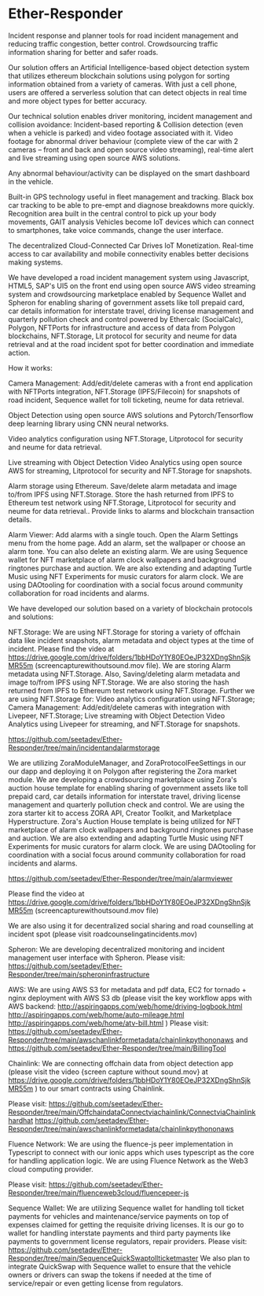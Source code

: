 # Ether-Responder

Incident response and planner tools for road incident management and reducing traffic congestion, better control. Crowdsourcing traffic information sharing for better and safer roads.

Our solution offers an Artificial Intelligence-based object detection system that utilizes ethereum blockchain solutions using polygon for sorting information obtained from a variety of cameras. With just a cell phone, users are offered a serverless solution that can detect objects in real time and more object types for better accuracy.

Our technical solution enables driver monitoring, incident management and collision avoidance: Incident-based reporting & Collision detection (even when a vehicle is parked) and video footage associated with it. Video footage for abnormal driver behaviour (complete view of the car with 2 cameras – front and back and open source video streaming), real-time alert and live streaming using open source AWS solutions.

Any abnormal behaviour/activity can be displayed on the smart dashboard in the vehicle.

Built-in GPS technology useful in fleet management and tracking. Black box car tracking to be able to pre-empt and diagnose breakdowns more quickly. Recognition area built in the central control to pick up your body movements, GAIT analysis Vehicles become IoT devices which can connect to smartphones, take voice commands, change the user interface.

The decentralized Cloud-Connected Car Drives IoT Monetization. Real-time access to car availability and mobile connectivity enables better decisions making systems.

We have developed a road incident management system using Javascript, HTML5, SAP's UI5 on the front end using open source AWS video streaming system and crowdsourcing marketplace enabled by Sequence Wallet and Spheron for enabling sharing of government assets like toll prepaid card, car details information for interstate travel, driving license management and quarterly pollution check and control powered by Ethercalc (SocialCalc), Polygon, NFTPorts for infrastructure and access of data from Polygon blockchains, NFT.Storage, Lit protocol for security and neume for data retrieval and at the road incident spot for better coordination and immediate action.




How it works:

Camera Management: Add/edit/delete cameras with a front end application with NFTPorts integration, NFT.Storage (IPFS/Filecoin) for snapshots of road incident, Sequence wallet for toll ticketing, neume for data retrieval.

Object Detection using open source AWS solutions and Pytorch/Tensorflow deep learning library using CNN neural networks.

Video analytics configuration using NFT.Storage, Litprotocol for security and neume for data retrieval.

Live streaming with Object Detection Video Analytics using open source AWS for streaming, Litprotocol for security and NFT.Storage for snapshots.

Alarm storage using Ethereum. Save/delete alarm metadata and image to/from IPFS using NFT.Storage. Store the hash returned from IPFS to Ethereum test network using NFT.Storage, Litprotocol for security and neume for data retrieval.. Provide links to alarms and blockchain transaction details.

Alarm Viewer: Add alarms with a single touch. Open the Alarm Settings menu from the home page. Add an alarm, set the wallpaper or choose an alarm tone. You can also delete an existing alarm. We are using Sequence wallet for NFT marketplace of alarm clock wallpapers and background ringtones purchase and auction. We are also extending and adapting Turtle Music using NFT Experiments for music curators for alarm clock. We are using DAOtooling for coordination with a social focus around community collaboration for road incidents and alarms.


We have developed our solution based on a variety of blockchain protocols and solutions:


NFT.Storage: We are using NFT.Storage for storing a variety of offchain data like incident snapshots, alarm metadata and object types at the time of incident. Please find the video at https://drive.google.com/drive/folders/1bbHDoY1Y80EOeJP32XDngShnSjkMR55m (screencapturewithoutsound.mov file). We are storing Alarm metadata using NFT.Storage. Also, Saving/deleting alarm metadata and image to/from IPFS using NFT.Storage. We are also storing the hash returned from IPFS to Ethereum test network using NFT.Storage. Further we are using NFT.Storage for: Video analytics configuration using NFT.Storage; Camera Management: Add/edit/delete cameras with integration with Livepeer, NFT.Storage; Live streaming with Object Detection Video Analytics using Livepeer for streaming, and NFT.Storage for snapshots.

https://github.com/seetadev/Ether-Responder/tree/main/incidentandalarmstorage


We are utilizing ZoraModuleManager, and ZoraProtocolFeeSettings in our our dapp and deploying it on Polygon after registering the Zora market module. We are developing a crowdsourcing marketplace using Zora's auction house template for enabling sharing of government assets like toll prepaid card, car details information for interstate travel, driving license management and quarterly pollution check and control. We are using the zora starter kit to access ZORA API, Creator Toolkit, and Marketplace Hyperstructure. Zora's Auction House template is being utilized for NFT marketplace of alarm clock wallpapers and background ringtones purchase and auction. We are also extending and adapting Turtle Music using NFT Experiments for music curators for alarm clock. We are using DAOtooling for coordination with a social focus around community collaboration for road incidents and alarms.

https://github.com/seetadev/Ether-Responder/tree/main/alarmviewer

Please find the video at https://drive.google.com/drive/folders/1bbHDoY1Y80EOeJP32XDngShnSjkMR55m (screencapturewithoutsound.mov file)

We are also using it for decentralized social sharing and road counselling at incident spot (please visit roadcounselingatincidents.mov)

Spheron: We are developing decentralized monitoring and incident management user interface with Spheron. 
Please visit: https://github.com/seetadev/Ether-Responder/tree/main/spheroninfrastructure

AWS: We are using AWS S3 for metadata and pdf data, EC2 for tornado + nginx deployment with AWS S3 db (please visit the key workflow apps with AWS backend: 
http://aspiringapps.com/web/home/driving-logbook.html
http://aspiringapps.com/web/home/auto-mileage.html
http://aspiringapps.com/web/home/atv-bill.html ) 
Please visit: https://github.com/seetadev/Ether-Responder/tree/main/awschanlinkformetadata/chainlinkpythononaws and 
https://github.com/seetadev/Ether-Responder/tree/main/BillingTool


Chainlink: We are connecting offchain data from object detection app (please visit the video {screen capture without sound.mov} at https://drive.google.com/drive/folders/1bbHDoY1Y80EOeJP32XDngShnSjkMR55m ) to our smart contracts using Chainlink. 

Please visit: 
https://github.com/seetadev/Ether-Responder/tree/main/OffchaindataConnectviachainlink/ConnectviaChainlinkhardhat
https://github.com/seetadev/Ether-Responder/tree/main/awschanlinkformetadata/chainlinkpythononaws

Fluence Network: We are using the fluence-js peer implementation in Typescript to connect with our ionic apps which uses typescript as the core for handling application logic. We are using Fluence Network as the Web3 cloud computing provider.

Please visit: https://github.com/seetadev/Ether-Responder/tree/main/fluenceweb3cloud/fluencepeer-js


Sequence Wallet: We are utilizing Sequence wallet for handling toll ticket payments for vehicles and maintenance/service payments on top of expenses claimed for getting the requisite driving licenses. It is our go to wallet for handling interstate payments and third party payments like payments to government license regulators, repair providers. Please visit: https://github.com/seetadev/Ether-Responder/tree/main/SequenceQuickSwaptollticketmaster We also plan to integrate QuickSwap with Sequence wallet to ensure that the vehicle owners or drivers can swap the tokens if needed at the time of service/repair or even getting license from regulators.
